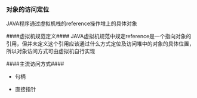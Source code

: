 ### 对象的访问定位 ###
JAVA程序通过虚拟机栈的reference操作堆上的具体对象

####虚拟机规范定义####
JAVA虚拟机规范中规定reference是一个指向对象的引用，但并未定义这个引用应该通过什么方式定位及访问堆中的对象的具体位置，所以对象访问方式可由虚拟机自行实现

####主流访问方式####
* 句柄



* 直接指针

